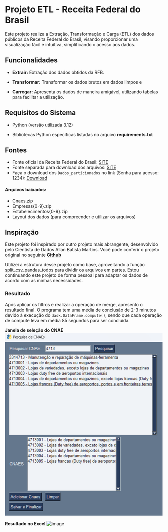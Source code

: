 # Projeto ETL - Receita Federal do Brasil

Este projeto realiza a Extração, Transformação e Carga (ETL) dos dados públicos da Receita Federal do Brasil, visando proporcionar uma visualização fácil e intuitiva, simplificando o acesso aos dados.

## Funcionalidades
* **Extrair:** Extração dos dados obtidos da RFB.

* **Transformar:** Transformar os dados brutos em dados limpos e 

* **Carregar:** Apresenta os dados de maneira amigável, utilizando tabelas para facilitar a utilização.

## Requisitos do Sistema
* Python (versão utilizada 3.12)

* Bibliotecas Python específicas listadas no arquivo **requirements.txt**

## Fontes
* Fonte oficial da Receita Federal do Brasil: [SITE](https://dados.gov.br/dados/conjuntos-dados/cadastro-nacional-da-pessoa-juridica---cnpj)
* Fonte separada para download dos arquivos: [SITE](https://dadosabertos.rfb.gov.br/CNPJ/)
* Faça o download dos `Dados_particionados` no link (Senha para acesso: 1234): [Download](https://www.transfernow.net/dl/202402019GMwmeVX)

#### Arquivos baixados:
* Cnaes.zip
* Empresas{0-9}.zip
* Estabelecimentos{0-9}.zip
* Layout dos dados (para compreender e utilizar os arquivos)

## Inspiração
Este projeto foi inspirado por outro projeto mais abrangente, desenvolvido pelo Cientista de Dados Allan Batista Martins. Você pode conferir o projeto original no seguinte **[Github](https://github.com/allanbmartins/Projeto_ETL_RFB_IBGE_ANP)**

Utilizei a estrutura desse projeto como base, aproveitando a função split_csv_pandas_todos para dividir os arquivos em partes. Estou continuando este projeto de forma pessoal para adaptar os dados de acordo com as minhas necessidades.

### Resultado
Após aplicar os filtros e realizar a operação de merge, apresento o resultado final. O programa tem uma média de conclusão de 2-3 minutos devido à execução do `dask.DataFrame.compute()`, sendo que cada operação de compute leva em média 85 segundos para ser concluída.

**Janela de seleção do CNAE**
![image](https://github.com/danexplore/ETL_RFB_DATA/blob/4407924215a97e43e4260deca6bbc4de81fb4ce5/Cnae_select_window.png?raw=true)

**Resultado no Excel**
![image](https://github.com/danexplore/ETL_RFB_DATA/assets/74932150/e545cf39-cb4c-43f3-a299-5ea22a04f6db)
